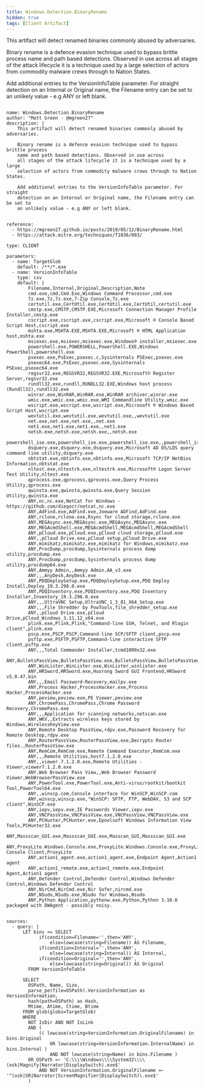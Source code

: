 ```yaml
---
title: Windows.Detection.BinaryRename
hidden: true
tags: [Client Artifact]
---
```


This artifact will detect renamed binaries commonly abused by adversaries.

Binary rename is a defence evasion technique used to bypass brittle process
name and path based detections. Observed in use across
all stages of the attack lifecycle it is a technique used by a large
selection of actors from commodity malware crews through to Nation States.

Add additional entries to the VersionInfoTable parameter. For straight
detection on an Internal or Original name, the Filename entry can be set to
an unlikely value - e.g ANY or left blank.


<pre><code class="language-yaml">
name: Windows.Detection.BinaryRename
author: &quot;Matt Green - @mgreen27&quot;
description: |
    This artifact will detect renamed binaries commonly abused by adversaries.

    Binary rename is a defence evasion technique used to bypass brittle process
    name and path based detections. Observed in use across
    all stages of the attack lifecycle it is a technique used by a large
    selection of actors from commodity malware crews through to Nation States.

    Add additional entries to the VersionInfoTable parameter. For straight
    detection on an Internal or Original name, the Filename entry can be set to
    an unlikely value - e.g ANY or left blank.


reference:
  - https://mgreen27.github.io/posts/2019/05/12/BinaryRename.html
  - https://attack.mitre.org/techniques/T1036/003/

type: CLIENT

parameters:
  - name: TargetGlob
    default: /**/*.exe
  - name: VersionInfoTable
    type: csv
    default: |
        Filename,Internal,Original,Description,Note
        cmd.exe,cmd,Cmd.Exe,Windows Command Processor,cmd.exe
        7z.exe,7z,7z.exe,7-Zip Console,7z.exe
        certutil.exe,CertUtil.exe,CertUtil.exe,CertUtil,certutil.exe
        cmstp.exe,CMSTP,CMSTP.EXE,Microsoft Connection Manager Profile Installer,cmstp.exe
        cscript.exe,cscript.exe,cscript.exe,Microsoft ® Console Based Script Host,cscript.exe
        mshta.exe,MSHTA.EXE,MSHTA.EXE,Microsoft ® HTML Application host,mshta.exe
        msiexec.exe,msiexec,msiexec.exe,Windows® installer,msiexec.exe
        powershell.exe,POWERSHELL,PowerShell.EXE,Windows PowerShell,powershell.exe
        psexec.exe,PsExec,psexec.c,Sysinternals PSExec,psexec.exe
        psexec64.exe,PsExec,psexec.exe,Sysinternals PSExec,psexec64.exe
        regsvr32.exe,REGSVR32,REGSVR32.EXE,Microsoft© Register Server,regsvr32.exe
        rundll32.exe,rundll,RUNDLL32.EXE,Windows host process (Rundll32),rundll32.exe
        winrar.exe,WinRAR,WinRAR.exe,WinRAR archiver,winrar.exe
        wmic.exe,wmic.exe,wmic.exe,WMI Commandline Utility,wmic.exe
        wscript.exe,wscript.exe,wscript.exe,Microsoft ® Windows Based Script Host,wscript.exe
        wevtutil.exe,wevtutil.exe,wevtutil.exe,,wevtutil.exe
        net.exe,net.exe,net.exe,,net.exe
        net1.exe,net1.exe,net1.exe,,net1.exe
        netsh.exe,netsh.exe,netsh.exe,,netsh.exe
        powershell_ise.exe,powershell_ise.exe,powershell_ise.exe,,powershell_ise.exe
        dsquery.exe,dsquery.exe,dsquery.exe,Microsoft AD DS/LDS query command line utility,dsquery.exe
        nbtstat.exe,nbtinfo.exe,nbtinfo.exe,Microsoft TCP/IP NetBios Information,nbtstat.exe
        nltest.exe,nltestrk.exe,nltestrk.exe,Microsoft® Logon Server Test Utility,nltest.exe
        qprocess.exe,qprocess,qprocess.exe,Query Process Utility,qprocess.exe
        qwinsta.exe,qwinsta,qwinsta.exe,Query Session Utility,qwinsta.exe
        ANY,nc,nc.exe,NetCat for Windows - https://github.com/diegocr/netcat,nc.exe
        ANY,AdFind.exe,AdFind.exe,Joeware ADFind,AdFind.exe
        ANY,rclone,rclone.exe,Rsync for cloud storage,rclone.exe
        ANY,MEGAsync.exe,MEGAsync.exe,MEGAsync,MEGAsync.exe
        ANY,MEGAcmdShell.exe,MEGAcmdShell,MEGAcmdShell,MEGAcmdShell
        ANY,pCloud.exe,pCloud.exe,pCloud cloud storage,pCloud.exe
        ANY,,pCloud Drive.exe,pCloud setup,pCloud Drive.exe
        ANY,mimikatz,mimikatz.exe,mimikatz for Windows,mimikatz.exe
        ANY,ProcDump,procdump,Sysinternals process dump utility,procdump.exe
        ANY,ProcDump,procdump,Sysinternals process dump utility,procdump64.exe
        ANY,Ammyy Admin,,Ammyy Admin,AA_v3.exe
        ANY,,,AnyDesk,AnyDesk.exe
        ANY,PDQDeploySetup.exe,PDQDeploySetup.exe,PDQ Deploy Install,Deploy_19.3.298.0.exe
        ANY,PDQInventory.exe,PDQInventory.exe,PDQ Inventory Installer,Inventory_19.3.298.0.exe
        ANY,,,UltraVNC Setup,UltraVNC_1_3_81_X64_Setup.exe
        ANY,,,File Shredder by PowTools,file_shredder_setup.exe
        ANY,,pCloud Drive.exe,pCloud Drive,pCloud_Windows_3.11.12_x64.exe
        plink.exe,Plink,Plink,&quot;Command-line SSH, Telnet, and Rlogin client&quot;,plink.exe
        pscp.exe,PSCP,PSCP,Command-line SCP/SFTP client,pscp.exe
        psftp.exe,PSFTP,PSFTP,Command-line interactive SFTP client,psftp.exe
        ANY,,,Total Commander Installer,tcmd1000x32.exe
        ANY,BulletsPassView,BulletsPassView.exe,BulletsPassView,BulletsPassView.exe
        ANY,WinLister,WinLister.exe,WinLister,winlister.exe
        ANY,HRSword,HRSword.exe,Huorong Sword GUI Frontend,HRSword v5.0.47.bin
        ANY,,,Email Password-Recovery,mailpv.exe
        ANY,Process Hacker,ProcessHacker.exe,Process Hacker,ProcessHacker.exe
        ANY,peview,peview.exe,PE Viewer,peview.exe
        ANY,ChromePass,ChromePass,Chrome Password Recovery,ChromePass.exe
        ANY,,,Application for scanning networks,netscan.exe
        ANY,WKV,,Extracts wireless keys stored by Windows,WirelessKeyView.exe
        ANY,Remote Desktop PassView,rdpv.exe,Password Recovery for Remote Desktop,rdpv.exe
        ANY,RouterPassView,RouterPassView.exe,Decrypts Router files.,RouterPassView.exe
        ANY,RemCom,RemCom.exe,Remote Command Executor,RemCom.exe
        ANY,,,Remote Utilities,host7.1.2.0.exe
        ANY,,viewer.7.1.2.0.exe,Remote Utilities - Viewer,viewer7.1.2.0.exe
        ANY,Web Browser Pass View,,Web Browser Password Viewer,WebBrowserPassView.exe
        ANY,PowerTool.exe,PowerTool.exe,Anti-virus/rootkit/bootkit Tool,PowerTool64.exe
        ANY,,winscp.com,Console interface for WinSCP,WinSCP.com
        ANY,winscp,winscp.exe,&quot;WinSCP: SFTP, FTP, WebDAV, S3 and SCP client&quot;,WinSCP.exe
        ANY,iepv,iepv.exe,IE Passwords Viewer,iepv.exe
        ANY,VNCPassView,VNCPassView.exe,VNCPassView,VNCPassView.exe
        ANY,PCHunter,PCHunter.exe,Epoolsoft Windows Information View Tools,PCHunter32.exe
        ANY,Massscan_GUI.exe,Massscan_GUI.exe,Masscan_GUI,Massscan_GUI.exe
        ANY,ProxyLite.Windows.Console.exe,ProxyLite.Windows.Console.exe,ProxyLite Console Client,ProxyLite
        ANY,action1_agent.exe,action1_agent.exe,Endpoint Agent,Action1 agent
        ANY,action1_remote.exe,action1_remote.exe,Endpoint Agent,Action1 agent
        ANY,Defender Control,Defender Control,Windows Defender Control,Windows Defender Control
        ANY,NirCmd,NirCmd.exe,Nir Sofer,nircmd.exe
        ANY,NSudo,NSudo.exe,NSudo for Windows,Nsudo
        ANY,Python Application,pythonw.exe,Python,Python 3.10.0 packaged with DWAgent - possibly noisy.


sources:
  - query: |
      LET bins &lt;= SELECT
            if(condition=Filename=&#x27;&#x27;,then=&#x27;ANY&#x27;,
                else=lowcase(string=Filename)) AS Filename,
            if(condition=Internal=&#x27;&#x27;,then=&#x27;ANY&#x27;,
                else=lowcase(string=Internal)) AS Internal,
            if(condition=Original=&#x27;&#x27;,then=&#x27;ANY&#x27;,
                else=lowcase(string=Original)) AS Original
        FROM VersionInfoTable

      SELECT
        OSPath, Name, Size,
        parse_pe(file=OSPath).VersionInformation as VersionInformation,
        hash(path=OSPath) as Hash,
        Mtime, Atime, Ctime, Btime
      FROM glob(globs=TargetGlob)
      WHERE
        NOT IsDir AND NOT IsLink
        AND (
            (( lowcase(string=VersionInformation.OriginalFilename) in bins.Original
                OR lowcase(string=VersionInformation.InternalName) in bins.Internal )
                AND NOT lowcase(string=Name) in bins.Filename )
        OR OSPath =~ &#x27;C:\\\\Windows\\\\System32\\\\(osk|Magnify|Narrator|DisplaySwitch).exe$&#x27;
            AND NOT VersionInformation.OriginalFilename =~ &#x27;^(osk|SR|Narrator|ScreenMagnifier|DisplaySwitch)\.exe$&#x27;
        )

</code></pre>

